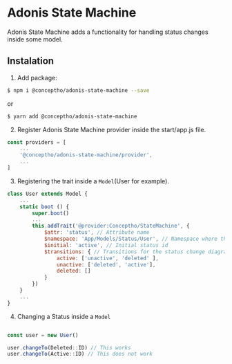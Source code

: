 # Adonis State Machine

Adonis State Machine adds a functionality for handling status changes inside some model.

## Instalation

1. Add package:

```bash
$ npm i @conceptho/adonis-state-machine --save
```

or

```bash
$ yarn add @conceptho/adonis-state-machine
```

2. Register Adonis State Machine provider inside the start/app.js file.

```js
const providers = [
    ...
    '@conceptho/adonis-state-machine/provider',
    ...
]
```

3. Registering the trait inside a `Model`(User for example).

```js
class User extends Model {
    ...
    static boot () {
        super.boot()
        ...
        this.addTrait('@provider:Conceptho/StateMachine', {
            $attr: 'status', // Attribute name
            $namespace: 'App/Models/Status/User', // Namespace where the status objects are stored.
            $initial: 'active', // Initial status id
            $transitions: { // Transitions for the status change diagram
                active: ['unactive', 'deleted' ],
                unactive: ['deleted', 'active'],
                deleted: []
            }
        })
    }
    ...
}
```

4. Changing a Status inside a `Model`

``` js

const user = new User()

user.changeTo(Deleted::ID) // This works
user.changeTo(Active::ID) // This does not work

```